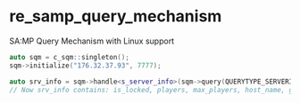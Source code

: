# re_samp_query_mechanism
SA:MP Query Mechanism with Linux support

```C++
auto sqm = c_sqm::singleton();
sqm->initialize("176.32.37.93", 7777);

auto srv_info = sqm->handle<s_server_info>(sqm->query(QUERYTYPE_SERVERINFO, 1));
// Now srv_info contains: is_locked, players, max_players, host_name, game_mode, language
```
